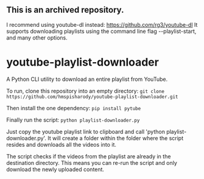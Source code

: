 ## This is an archived repository.
I recommend using youtube-dl instead: https://github.com/rg3/youtube-dl
It supports downloading playlists using the command line flag --playlist-start, and many other options.

# youtube-playlist-downloader
A Python CLI utility to download an entire playlist from YouTube.

To run, clone this repository into an empty directory:
 `git clone https://github.com/hmspisharody/youtube-playlist-downloader.git`
 
Then install the one dependency:
 `pip install pytube`
 
Finally run the script:
 `python playlist-downloader.py`
 
Just copy the youtube playlist link to clipboard and call 'python playlist-downloader.py'.
It will create a folder within the folder where the script resides and downloads all the videos into it.
 
The script checks if the videos from the playlist are already in the destination directory.
This means you can re-run the script and only download the newly uploaded content.
